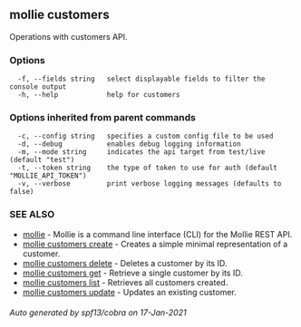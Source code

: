 ## mollie customers

Operations with customers API.

### Options

```
  -f, --fields string   select displayable fields to filter the console output
  -h, --help            help for customers
```

### Options inherited from parent commands

```
  -c, --config string   specifies a custom config file to be used
  -d, --debug           enables debug logging information
  -m, --mode string     indicates the api target from test/live (default "test")
  -t, --token string    the type of token to use for auth (default "MOLLIE_API_TOKEN")
  -v, --verbose         print verbose logging messages (defaults to false)
```

### SEE ALSO

* [mollie](mollie.md)	 - Mollie is a command line interface (CLI) for the Mollie REST API.
* [mollie customers create](mollie_customers_create.md)	 - Creates a simple minimal representation of a customer.
* [mollie customers delete](mollie_customers_delete.md)	 - Deletes a customer by its ID.
* [mollie customers get](mollie_customers_get.md)	 - Retrieve a single customer by its ID.
* [mollie customers list](mollie_customers_list.md)	 - Retrieves all customers created.
* [mollie customers update](mollie_customers_update.md)	 - Updates an existing customer.

###### Auto generated by spf13/cobra on 17-Jan-2021
